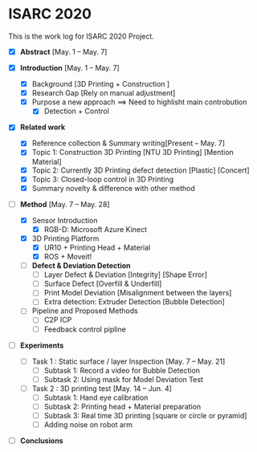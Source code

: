 # ISARC 2020

This is the work log for ISARC 2020 Project.

* [x] **Abstract**    [May. 1 – May. 7]

* [x] **Introduction** [May. 1 – May. 7]
  * [x] Background [3D Printing + Construction ]
  * [x] Research Gap [Rely on manual adjustment]
  * [x] Purpose a new approach ==> Need to highlisht main controbution 
       * [x] Detection + Control
 
* [x] **Related work**
  * [x] Reference collection & Summary writing[Present – May. 7]
  * [x] Topic 1: Construction 3D Printing [NTU 3D Printing] [Mention Material]
  * [x] Topic 2: Currently 3D Printing defect detection [Plastic] [Concert]
  * [x] Topic 3: Closed-loop control in 3D Printing
  * [x] Summary novelty & difference with other method
  
* [ ] **Method** [May. 7 – May. 28]
  * [x] Sensor Introduction
    * [x] RGB-D: Microsoft Azure Kinect 
  * [x] 3D Printing Platform 
    * [x] UR10 + Printing Head + Material
    * [x] ROS + Moveit!
  * [ ] **Defect & Deviation Detection**
    * [ ] Layer Defect & Deviation [Integrity] [Shape Error]
    * [ ] Surface Defect [Overfill & Underfill]
    * [ ] Print Model Deviation [Misalignment between the layers]
    * [ ] Extra detection: Extruder Detection [Bubble Detection]
  * [ ] Pipeline and Proposed Methods
    * [ ] C2P ICP
    * [ ] Feedback control pipline
  
* [ ] **Experiments**
  * [ ] Task 1 : Static surface / layer Inspection [May. 7 – May. 21]
    * [ ] Subtask 1: Record a video for Bubble Detection
    * [ ] Subtask 2: Using mask for Model Deviation Test
  * [ ] Task 2 : 3D printing test [May. 14 – Jun. 4]
    * [ ] Subtask 1: Hand eye calibration
    * [ ] Subtask 2: Printing head + Material preparation
    * [ ] Subtask 3: Real time 3D printing  [square or circle or pyramid]
    * [ ] Adding noise on robot arm

* [ ] **Conclusions**
